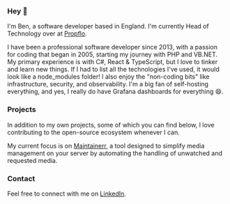 ### Hey 👋

I'm Ben, a software developer based in England. I'm currently Head of Technology over at [Propflo](https://propflo.co.uk/).

I have been a professional software developer since 2013, with a passion for coding that began in 2005, starting my journey with PHP and VB.NET. My primary experience is with C#, React & TypeScript, but I love to tinker and learn new things. If I had to list all the technologies I've used, it would look like a node_modules folder! I also enjoy the "non-coding bits" like infrastructure, security, and observability. I'm a big fan of self-hosting everything, and yes, I really do have Grafana dashboards for everything 😄.

### Projects

In addition to my own projects, some of which you can find below, I love contributing to the open-source ecosystem whenever I can.

My current focus is on [Maintainerr](https://github.com/jorenn92/Maintainerr), a tool designed to simplify media management on your server by automating the handling of unwatched and requested media.

### Contact

Feel free to connect with me on [LinkedIn](https://www.linkedin.com/in/benscobie/).
